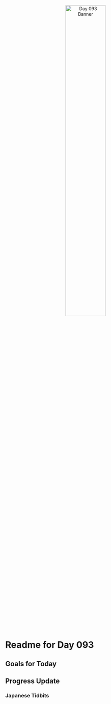 <div align="center">
 <img src="../..Images/image_093.jpg" alt="Day 093 Banner" width="50%">
</div>

# Readme for Day 093

## Goals for Today

## Progress Update

### Japanese Tidbits

